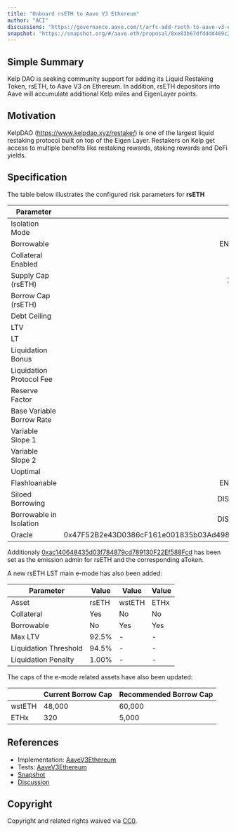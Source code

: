 ```yaml
---
title: "Onboard rsETH to Aave V3 Ethereum"
author: "ACI"
discussions: "https://governance.aave.com/t/arfc-add-rseth-to-aave-v3-ethereum/17696"
snapshot: "https://snapshot.org/#/aave.eth/proposal/0xe83b67dfdddd469c298ce6133f4fdb84c9796c671c023b88617d5a25b5933c7f"
---
```


## Simple Summary

Kelp DAO is seeking community support for adding its Liquid Restaking Token, rsETH, to Aave V3 on Ethereum. In addition, rsETH depositors into Aave will accumulate additional Kelp miles and EigenLayer points.

## Motivation

KelpDAO (https://www.kelpdao.xyz/restake/) is one of the largest liquid restaking protocol built on top of the Eigen Layer. Restakers on Kelp get access to multiple benefits like restaking rewards, staking rewards and DeFi yields.

## Specification

The table below illustrates the configured risk parameters for **rsETH**

| Parameter                 |                                      Value |
| ------------------------- | -----------------------------------------: |
| Isolation Mode            |                                      false |
| Borrowable                |                                    ENABLED |
| Collateral Enabled        |                                       true |
| Supply Cap (rsETH)        |                                     19,000 |
| Borrow Cap (rsETH)        |                                      1,900 |
| Debt Ceiling              |                                      USD 0 |
| LTV                       |                                       72 % |
| LT                        |                                       75 % |
| Liquidation Bonus         |                                      7.5 % |
| Liquidation Protocol Fee  |                                       10 % |
| Reserve Factor            |                                       15 % |
| Base Variable Borrow Rate |                                        0 % |
| Variable Slope 1          |                                        7 % |
| Variable Slope 2          |                                      300 % |
| Uoptimal                  |                                       45 % |
| Flashloanable             |                                    ENABLED |
| Siloed Borrowing          |                                   DISABLED |
| Borrowable in Isolation   |                                   DISABLED |
| Oracle                    | 0x47F52B2e43D0386cF161e001835b03Ad49889e3b |

Additionaly [0xac140648435d03f784879cd789130F22Ef588Fcd](https://etherscan.io/address/0xac140648435d03f784879cd789130F22Ef588Fcd) has been set as the emission admin for rsETH and the corresponding aToken.

A new rsETH LST main e-mode has also been added:

| Parameter             | Value | Value  | Value |
| --------------------- | ----- | ------ | ----- |
| Asset                 | rsETH | wstETH | ETHx  |
| Collateral            | Yes   | No     | No    |
| Borrowable            | No    | Yes    | Yes   |
| Max LTV               | 92.5% | -      | -     |
| Liquidation Threshold | 94.5% | -      | -     |
| Liquidation Penalty   | 1.00% | -      | -     |

The caps of the e-mode related assets have also been updated:

|        | Current Borrow Cap | Recommended Borrow Cap |
| ------ | ------------------ | ---------------------- |
| wstETH | 48,000             | 60,000                 |
| ETHx   | 320                | 5,000                  |

## References

- Implementation: [AaveV3Ethereum](https://github.com/bgd-labs/aave-proposals-v3/blob/main/src/20241104_AaveV3Ethereum_OnboardRsETHToAaveV3Ethereum/AaveV3Ethereum_OnboardRsETHToAaveV3Ethereum_20241104.sol)
- Tests: [AaveV3Ethereum](https://github.com/bgd-labs/aave-proposals-v3/blob/main/src/20241104_AaveV3Ethereum_OnboardRsETHToAaveV3Ethereum/AaveV3Ethereum_OnboardRsETHToAaveV3Ethereum_20241104.t.sol)
- [Snapshot](https://snapshot.org/#/aave.eth/proposal/0xe83b67dfdddd469c298ce6133f4fdb84c9796c671c023b88617d5a25b5933c7f)
- [Discussion](https://governance.aave.com/t/arfc-add-rseth-to-aave-v3-ethereum/17696)

## Copyright

Copyright and related rights waived via [CC0](https://creativecommons.org/publicdomain/zero/1.0/).
